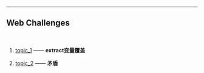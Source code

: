 ---

## Web Challenges

<br>

1. [topic_1](https://github.com/evilH2O2/CTF/tree/master/Web_CTF/topic_1/index.md) —— **extract变量覆盖**

2. [topic_2](https://github.com/evilH2O2/CTF/blob/master/Web_CTF/topic_2) —— **矛盾**
